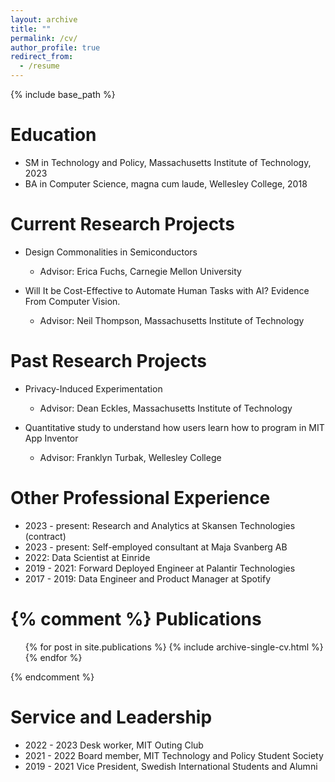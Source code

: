 ```yaml
---
layout: archive
title: ""
permalink: /cv/
author_profile: true
redirect_from:
  - /resume
---
```


{% include base_path %}

Education
======
* SM in Technology and Policy, Massachusetts Institute of Technology, 2023
* BA in Computer Science, magna cum laude, Wellesley College, 2018

Current Research Projects
======

* Design Commonalities in Semiconductors
  * Advisor: Erica Fuchs, Carnegie Mellon University

* Will It be Cost-Effective to Automate Human Tasks with AI? Evidence From Computer Vision.
  * Advisor: Neil Thompson, Massachusetts Institute of Technology

Past Research Projects 
======
* Privacy-Induced Experimentation
  * Advisor: Dean Eckles, Massachusetts Institute of Technology
  
* Quantitative study to understand how users learn how to program in MIT App Inventor
  * Advisor: Franklyn Turbak, Wellesley College

  
Other Professional Experience
======

* 2023 - present: Research and Analytics at Skansen Technologies (contract)
* 2023 - present: Self-employed consultant at Maja Svanberg AB
* 2022: Data Scientist at Einride
* 2019 - 2021: Forward Deployed Engineer at Palantir Technologies 
* 2017 - 2019: Data Engineer and Product Manager at Spotify

{% comment %} 
  Publications
======
  <ul>{% for post in site.publications %}
    {% include archive-single-cv.html %}
  {% endfor %}</ul>
{% endcomment %} 
  
  
Service and Leadership
======

* 2022 - 2023 Desk worker, MIT Outing Club
* 2021 - 2022 Board member, MIT Technology and Policy Student Society
* 2019 - 2021 Vice President, Swedish International Students and Alumni
